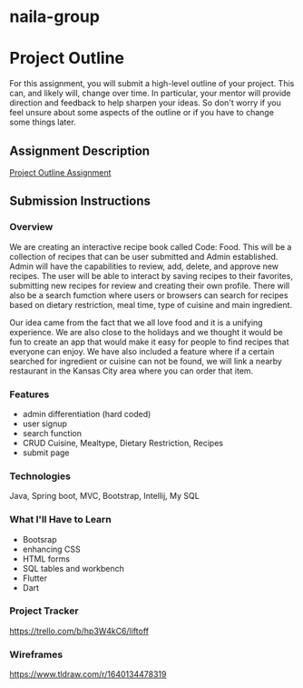 # naila-group

# Project Outline
For this assignment, you will submit a high-level outline of your project. This can, and likely will, change over time. In particular, your mentor will provide direction and feedback to help sharpen your ideas. So don't worry if you feel unsure about some aspects of the outline or if you have to change some things later.

## Assignment Description
[Project Outline Assignment](https://education.launchcode.org/liftoff/modules/assignments/project-outline)

## Submission Instructions

### Overview
We are creating an interactive recipe book called Code: Food. This will be a collection of recipes that can be user submitted and Admin established. Admin will have the capabilities to review, add, delete, and approve new recipes. The user will be able to interact by saving recipes to their favorites, submitting new recipes for review and creating their own profile. There will also be a search fumction where users or browsers can search for recipes based on dietary restriction, meal time, type of cuisine and main ingredient. 

Our idea came from the fact that we all love food and it is a unifying experience. We are also close to the holidays and we thought it would be fun to create an app that would make it easy for people to find recipes that everyone can enjoy. We have also included a feature where if a certain searched for ingredient or cuisine can not be found, we will link a nearby restaurant in the Kansas City area where you can order that item.

### Features
- admin differentiation (hard coded)
- user signup
- search function
- CRUD Cuisine, Mealtype, Dietary Restriction, Recipes
- submit page

### Technologies
Java, Spring boot, MVC, Bootstrap, Intellij, My SQL

### What I'll Have to Learn
- Bootsrap
- enhancing CSS
- HTML forms
- SQL tables and workbench
- Flutter
- Dart

### Project Tracker
https://trello.com/b/hp3W4kC6/liftoff

### Wireframes
https://www.tldraw.com/r/1640134478319
